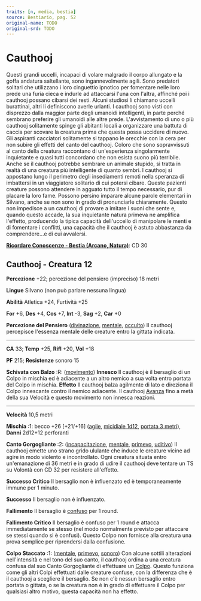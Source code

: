 ```yaml
---
traits: [n, media, bestia]
source: Bestiario, pag. 52
original-name: TODO
original-srd: TODO
---
```


# Cauthooj

Questi grandi uccelli, incapaci di volare malgrado il corpo allungato e la goffa
andatura saltellante, sono ingannevolmente agili. Sono predatori solitari che
utilizzano i loro cinguettio ipnotico per fomentare nelle loro prede una furia
cieca e indurle ad attaccarsi l'una con l'altra, affinché poi i cauthooj possano
cibarsi dei resti. Alcuni studiosi li chiamano uccelli burattinai, altri li
definiscono averle urlanti. I cauthooj sono visti con disprezzo dalla maggior
parte degli umanoidi intelligenti, in parte perché sembrano preferire gli
umanoidi alle altre prede. L'avvistamento di uno o più cauthooj solitamente
spinge gli abitanti locali a organizzare una battuta di caccia per scovare la
creatura prima che questa possa uccidere di nuovo. Gli aspiranti cacciatori
solitamente si tappano le orecchie con la cera per non subire gli effetti del
canto del cauthooj. Coloro che sono sopravvissuti al canto della creatura
raccontano di un'esperienza singolarmente inquietante e quasi tutti concordano
che non esista suono più terribile. Anche se il cauthooj potrebbe sembrare un
animale stupido, si tratta in realtà di una creatura più intelligente di quanto
sembri. I cauthooj si appostano lungo il perimetro degli insediamenti remoti
nella speranza di imbattersi in un viaggiatore solitario di cui potersi cibare.
Queste pazienti creature possono attendere in agguato tutto il tempo necessario,
pur di placare la loro fame. Possono persino imparare alcune parole elementari
in Silvano, anche se non sono in grado di pronunciarle chiaramente. Questo non
impedisce a un cauthooj di provare a imitare i suoni che sente e, quando questo
accade, la sua inquietante natura primeva ne amplifica l'effetto, producendo la
tipica capacità dell'uccello di manipolare le menti e di fomentare i conflitti,
una capacità che il cauthooj è astuto abbastanza da comprendere...e di cui
avvalersi.

**[Ricordare Conoscenze - Bestia (Arcano, Natura)](/azioni/ricordare-conoscenze)**:
CD 30

## Cauthooj - Creatura 12

**Percezione** +22; percezione del pensiero (impreciso) 18 metri

**Lingue** Silvano (non può parlare nessuna lingua)

**Abilità** Atletica +24, Furtività +25

**For** +6, **Des** +4, **Cos** +7, **Int** -3, **Sag** +2, **Car** +0

**Percezione del Pensiero** ([divinazione](/tratti/divinazione),
[mentale](/tratti/mentale), [occulto](/tratti/occulto)) Il cauthooj percepisce
l'essenza mentale delle creature entro la gittata indicata.

---

**CA** 33; **Temp** +25, **Rifl** +20, **Vol** +18

**PF** 215; **Resistenze** sonoro 15

**Schivata con Balzo** :R: ([movimento](/tratti/movimento)) **Innesco** Il
cauthooj è il bersaglio di un Colpo in mischia ed è adiacente a un altro nemico
a sua volta entro portata del Colpo in mischia. **Effetto** Il cauthooj balza
agilmente di lato e direziona il Colpo innescante contro il nemico adiacente. Il
cauthooj [Avanza](/azioni/avanzare) fino a metà della sua Velocità e questo
movimento non innesca reazioni.

---

**Velocità** 10,5 metri

**Mischia** :1: becco +26 \[+21/+16] ([agile](/tratti/agile),
[micidiale 1d12](/tratti/micidiale), [portata 3 metri](/tratti/portata)),
**Danni** 2d12+12 perforanti

**Canto Gorgogliante** :2: ([incapacitazione](/tratti/incapacitazione),
[mentale](/tratti/mentale), [primevo](/tratti/primevo),
[uditivo](/tratti/uditivo)) Il cauthooj emette uno strano grido ululante che
induce le creature vicine ad agire in modo violento e incontrollato. Ogni
creatura situata entro un'emanazione di 36 metri e in grado di udire il cauthooj
deve tentare un TS su Volontà con CD 32 per resistere all'effetto.

**Successo Critico** Il bersaglio non è influenzato ed è temporaneamente immune
per 1 minuto.

**Successo** Il bersaglio non è influenzato.

**Fallimento** Il bersaglio è [confuso](/condizioni/confuso) per 1 round.

**Fallimento Critico** Il bersaglio è confuso per 1 round e attacca
immediatamente se stesso (nel modo normalmente previsto per attaccare se stessi
quando si è confusi). Questo Colpo non fornisce alla creatura una prova semplice
per riprendersi dalla confusione.

**Colpo Staccato** :1: ([mentale](/tratti/mentale), [primevo](/tratti/primevo),
[sonoro](/tratti/sonoro)) Con alcune sottili alterazioni nell'intensità e nel
tono del suo canto, il cauthooj ordina a una creatura confusa dal suo Canto
Gorgogliante di effettuare un [Colpo](/azioni/colpire). Questo funziona come gli
altri Colpi effettuati dalle creature confuse, con la differenza che è il
cauthooj a scegliere il bersaglio. Se non c'è nessun bersaglio entro portata o
gittata, o se la creatura non è in grado di effettuare il Colpo per qualsiasi
altro motivo, questa capacità non ha effetto.
